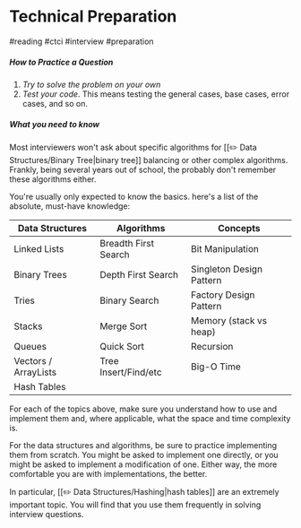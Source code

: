 # Technical Preparation
#reading #ctci #interview #preparation

##### How to Practice a Question
1. *Try to solve the problem on your own*
2. *Test your code*. This means testing the general cases, base cases, error cases, and so on.

##### What you need to know
Most interviewers won't ask about specific algorithms for [[✏️ Data Structures/Binary Tree|binary tree]] balancing or other complex algorithms. Frankly, being several years out of school, the probably don't remember these algorithms either.

You're usually only expected to know the basics. here's a list of the absolute, must-have knowledge:

|Data Structures|Algorithms|Concepts|
|---|---|---|
|Linked Lists|Breadth First Search|Bit Manipulation|
|Binary Trees|Depth First Search|Singleton Design Pattern|
|Tries|Binary Search|Factory Design Pattern|
|Stacks|Merge Sort|Memory (stack vs heap)|
|Queues|Quick Sort|Recursion|
|Vectors / ArrayLists|Tree Insert/Find/etc|Big-O Time|
|Hash Tables|   |   |

For each of the topics above, make sure you understand how to use and implement them and, where applicable, what the space and time complexity is.

For the data structures and algorithms, be sure to practice implementing them from scratch. You might be asked to implement one directly, or you might be asked to implement a modification of one. Either way, the more comfortable you are with implementations, the better.

In particular, [[✏️ Data Structures/Hashing|hash tables]] are an extremely important topic. You will find that you use them frequently in solving interview questions.